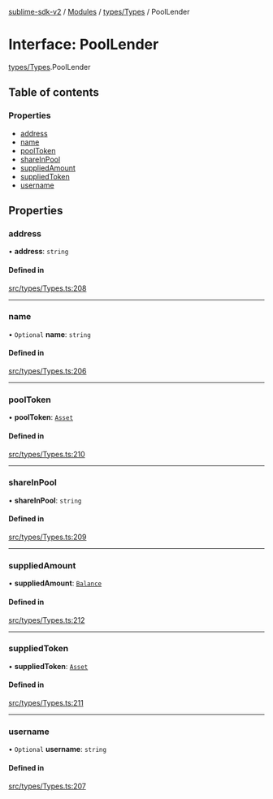 [sublime-sdk-v2](../README.md) / [Modules](../modules.md) / [types/Types](../modules/types_Types.md) / PoolLender

# Interface: PoolLender

[types/Types](../modules/types_Types.md).PoolLender

## Table of contents

### Properties

- [address](types_Types.PoolLender.md#address)
- [name](types_Types.PoolLender.md#name)
- [poolToken](types_Types.PoolLender.md#pooltoken)
- [shareInPool](types_Types.PoolLender.md#shareinpool)
- [suppliedAmount](types_Types.PoolLender.md#suppliedamount)
- [suppliedToken](types_Types.PoolLender.md#suppliedtoken)
- [username](types_Types.PoolLender.md#username)

## Properties

### address

• **address**: `string`

#### Defined in

[src/types/Types.ts:208](https://github.com/sublime-finance/sublime-sdk/blob/cbfce7e/src/types/Types.ts#L208)

___

### name

• `Optional` **name**: `string`

#### Defined in

[src/types/Types.ts:206](https://github.com/sublime-finance/sublime-sdk/blob/cbfce7e/src/types/Types.ts#L206)

___

### poolToken

• **poolToken**: [`Asset`](types_Types.Asset.md)

#### Defined in

[src/types/Types.ts:210](https://github.com/sublime-finance/sublime-sdk/blob/cbfce7e/src/types/Types.ts#L210)

___

### shareInPool

• **shareInPool**: `string`

#### Defined in

[src/types/Types.ts:209](https://github.com/sublime-finance/sublime-sdk/blob/cbfce7e/src/types/Types.ts#L209)

___

### suppliedAmount

• **suppliedAmount**: [`Balance`](types_Types.Balance.md)

#### Defined in

[src/types/Types.ts:212](https://github.com/sublime-finance/sublime-sdk/blob/cbfce7e/src/types/Types.ts#L212)

___

### suppliedToken

• **suppliedToken**: [`Asset`](types_Types.Asset.md)

#### Defined in

[src/types/Types.ts:211](https://github.com/sublime-finance/sublime-sdk/blob/cbfce7e/src/types/Types.ts#L211)

___

### username

• `Optional` **username**: `string`

#### Defined in

[src/types/Types.ts:207](https://github.com/sublime-finance/sublime-sdk/blob/cbfce7e/src/types/Types.ts#L207)
